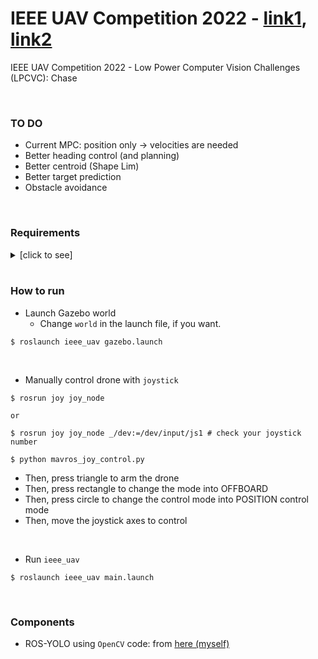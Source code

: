 # IEEE UAV Competition 2022 - [link1](https://ri4rover.org/index.html), [link2](https://www.computer.org/publications/tech-news/events/uav-2022)
IEEE UAV Competition 2022 - Low Power Computer Vision Challenges (LPCVC): Chase

<br>

### TO DO
+ Current MPC: position only -> velocities are needed
+ Better heading control (and planning)
+ Better centroid (Shape Lim)
+ Better target prediction
+ Obstacle avoidance

<br>



### Requirements
<details><summary>[click to see]</summary>
	
+ `OpenCV` version >= 4.4.0
+ `cv_bridge` with the corresponding `OpenCV`
+ `ROS` and `Gazebo`
    + refer [here](http://wiki.ros.org/ROS/Installation)
    + `$ sudo apt install ros-<distro>-desktop-full`
+ ROS dependencies
~~~shell
$ sudo apt install ros-melodic-gazebo-plugins

$ wget -O ubuntu.sh https://raw.githubusercontent.com/PX4/PX4-Autopilot/master/Tools/setup/ubuntu.sh
$ source ubuntu.sh
$ sudo apt upgrade libignition-math4
~~~

+ `UAVCC-simulator`
	+ Please follow instructions [here](https://github.com/Hunter314/uavcc-simulator)
	+ DO NOT FORGET `GAZEBO_PLUGIN_PATH`, `GAZEBO_MODEL_PATH`, and `animated_box` plugin build steps there.
	+ Check if successfully installed `UAVCC-simulator`, or not by
	~~~shell
	$ cd ~/path_to_uavcc_simulator/trial_1_setup
	$ roslaunch gazebo_ros empty_world.launch world_name:=$(pwd)/trial_1.world
	~~~

+ `PX4-SITL`
	+ Follow the instructions [here](https://github.com/engcang/mavros-gazebo-application#installation)

+ This Repo
~~~shell
$ cd ~/your_workspace/src

$ git clone --recursive https://github.com/engcang/ieee_uav_2022

$ cd ieee_uav_2022/

$ echo "export GAZEBO_MODEL_PATH=$GAZEBO_MODEL_PATH:$(pwd)/drone_models" >> ~/.bashrc
$ . ~/.bashrc

$ cd ..
$ catkin build -DCMAKE_BUILD_TYPE=Release
~~~

+ OOQP
	+ Dependencies.
	```
	$ sudo apt-get install gfortran
	$ sudo apt-get install doxygen
	```
	+ Install `ma27` and type below commands in MA27's folder.
	```
	$ cd ma27-1.0.0
	$ ./configure
	$ make
	$ sudo make install
	```
	+ Install `OOQP` and type below commands in OOQP's folder.
	```
	$ cd OOQP
	$ sudo apt install texlive-latex-base
	$ ./configure
	$ make 
	$ sudo make install
	```

---

</details>

<br>


### How to run
+ Launch Gazebo world
	+ Change `world` in the launch file, if you want.
~~~shell
$ roslaunch ieee_uav gazebo.launch
~~~

<br>

+ Manually control drone with `joystick`
~~~shell
$ rosrun joy joy_node

or

$ rosrun joy joy_node _/dev:=/dev/input/js1 # check your joystick number

$ python mavros_joy_control.py
~~~
+ Then, press triangle to arm the drone
+ Then, press rectangle to change the mode into OFFBOARD
+ Then, press circle to change the control mode into POSITION control mode
+ Then, move the joystick axes to control

<br>

+ Run `ieee_uav`
~~~shell
$ roslaunch ieee_uav main.launch
~~~


<br>


### Components
+ ROS-YOLO using `OpenCV` code: from [here (myself)](https://github.com/engcang/ros-yolo-sort/blob/master/YOLO_and_ROS_ver/ros_opencv_dnn.py)
